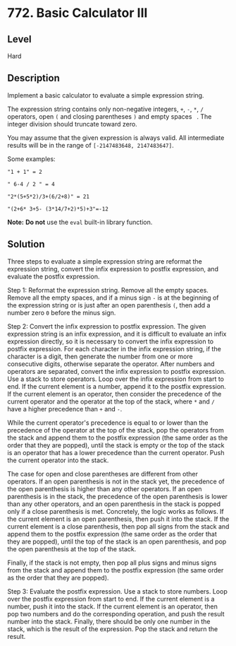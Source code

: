 # 772. Basic Calculator III
## Level
Hard

## Description
Implement a basic calculator to evaluate a simple expression string.

The expression string contains only non-negative integers, `+`, `-`, `*`, `/` operators, open `(` and closing parentheses `)` and empty spaces ` `. The integer division should truncate toward zero.

You may assume that the given expression is always valid. All intermediate results will be in the range of `[-2147483648, 2147483647]`.

Some examples:
```
"1 + 1" = 2

" 6-4 / 2 " = 4

"2*(5+5*2)/3+(6/2+8)" = 21

"(2+6* 3+5- (3*14/7+2)*5)+3"=-12
```

**Note:** **Do not** use the `eval` built-in library function.

## Solution
Three steps to evaluate a simple expression string are reformat the expression string, convert the infix expression to postfix expression, and evaluate the postfix expression.

Step 1: Reformat the expression string. Remove all the empty spaces. Remove all the empty spaces, and if a minus sign `-` is at the beginning of the expression string or is just after an open parenthesis `(`, then add a number zero `0` before the minus sign.

Step 2: Convert the infix expression to postfix expression. The given expression string is an infix expression, and it is difficult to evaluate an infix expression directly, so it is necessary to convert the infix expression to postfix expression. For each character in the infix expression string, if the character is a digit, then generate the number from one or more consecutive digits, otherwise separate the operator. After numbers and operators are separated, convert the infix expression to postfix expression. Use a stack to store operators. Loop over the infix expression from start to end. If the current element is a number, append it to the postfix expression. If the current element is an operator, then consider the precedence of the current operator and the operator at the top of the stack, where `*` and `/` have a higher precedence than `+` and `-`. 

While the current operator's precedence is equal to or lower than the precedence of the operator at the top of the stack, pop the operators from the stack and append them to the postfix expression (the same order as the order that they are popped), until the stack is empty or the top of the stack is an operator that has a lower precedence than the current operator. Push the current operator into the stack.

The case for open and close parentheses are different from other operators. If an open parenthesis is not in the stack yet, the precedence of the open parenthesis is higher than any other operators. If an open parenthesis is in the stack, the precedence of the open parenthesis is lower than any other operators, and an open parenthesis in the stack is popped only if a close parenthesis is met. Concretely, the logic works as follows. If the current element is an open parenthesis, then push it into the stack. If the current element is a close parenthesis, then pop all signs from the stack and append them to the postfix expression (the same order as the order that they are popped), until the top of the stack is an open parenthesis, and pop the open parenthesis at the top of the stack.

Finally, if the stack is not empty, then pop all plus signs and minus signs from the stack and append them to the postfix expression (the same order as the order that they are popped).

Step 3: Evaluate the postfix expression. Use a stack to store numbers. Loop over the postfix expression from start to end. If the current element is a number, push it into the stack. If the current element is an operator, then pop two numbers and do the corresponding operation, and push the result number into the stack. Finally, there should be only one number in the stack, which is the result of the expression. Pop the stack and return the result.
